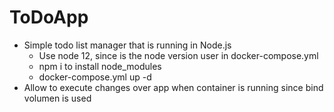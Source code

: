 # ToDoApp

- Simple todo list manager that is running in Node.js
    * Use node 12, since is the node version user in docker-compose.yml
    * npm i to install node_modules
    * docker-compose.yml up -d
- Allow to execute changes over app when container is running since bind volumen is used